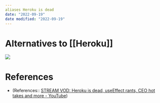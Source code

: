 ```yaml
---
aliases Heroku is dead
date: "2022-09-19"
date modified: "2022-09-19"
---
```


# Alternatives to [[Heroku]]
![](https://i.imgur.com/joYknNL.jpg)

# References
- (References:: [STREAM VOD: Heroku is dead, useEffect rants, CEO hot takes and more - YouTube](https://youtu.be/9vJxXG5wjaY?t=3283))
